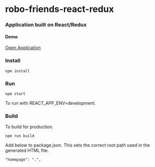  
# robo-friends-react-redux  #


### Application built on React/Redux

#### Demo
<a href="https://rumi-w-2018.github.io/robo-friends-react-redux/">
Open Application</a>


### Install


    npm install

### Run ###

    npm start

To run with REACT_APP_ENV=development.



### Build ###

To build for production. 

    npm run build




Add below to package.json.  This sets the correct root path used in the generated HTML file.


    "homepage": ".",

<br>

